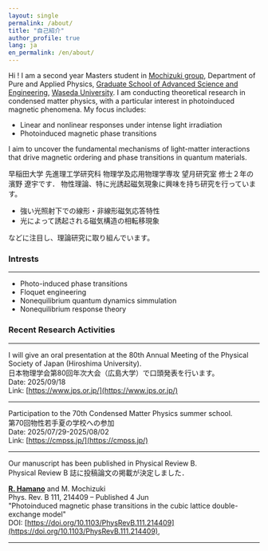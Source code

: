 ```yaml
---
layout: single
permalink: /about/
title: "自己紹介"
author_profile: true
lang: ja
en_permalink: /en/about/
---
```


Hi ! I am a second year Masters student in [Mochizuki group](https://mochizuki.w.waseda.jp/), Department of Pure and Applied Physics, [Graduate School of Advanced Science and Engineering](https://www.ase.sci.waseda.ac.jp/english/departments/), [Waseda University](https://www.waseda.jp/top/en/). I am conducting theoretical research in condensed matter physics, with a particular interest in photoinduced magnetic phenomena.
My focus includes:

- Linear and nonlinear responses under intense light irradiation
- Photoinduced magnetic phase transitions

I aim to uncover the fundamental mechanisms of light-matter interactions that drive magnetic ordering and phase transitions in quantum materials.

早稲田大学 先進理工学研究科 物理学及応用物理学専攻 望月研究室 修士２年の濱野 遼宇です． 
物性理論、特に光誘起磁気現象に興味を持ち研究を行っています。

- 強い光照射下での線形・非線形磁気応答特性
- 光によって誘起される磁気構造の相転移現象

などに注目し、理論研究に取り組んでいます。

### Intrests
-----
- Photo-induced phase transitions
- Floquet engineering
- Nonequilibrium quantum dynamics simmulation
- Nonequilibrium response theory


### Recent Research Activities

------
I will give an oral presentation at the 80th Annual Meeting of the Physical Society of Japan (Hiroshima University).     
日本物理学会第80回年次大会（広島大学）で口頭発表を行います。        
Date: 2025/09/18    
Link: [https://www.jps.or.jp/](https://www.jps.or.jp/)

------
Participation to the 70th Condensed Matter Physics summer school.   
第70回物性若手夏の学校への参加   
Date: 2025/07/29-2025/08/02  
Link: [https://cmpss.jp/](https://cmpss.jp/)

------
Our manuscript has been published in Physical Review B.  
Physical Review B 誌に投稿論文の掲載が決定しました．  

**<u>R. Hamano</u>** and M. Mochizuki    
Phys. Rev. B 111, 214409 – Published 4 Jun  
"Photoinduced magnetic phase transitions in the cubic lattice double-exchange model"    
DOI: [https://doi.org/10.1103/PhysRevB.111.214409](https://doi.org/10.1103/PhysRevB.111.214409),

------

